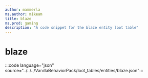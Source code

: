 ```yaml
---
author: mammerla
ms.author: mikeam
title: blaze
ms.prod: gaming
description: "A code snippet for the blaze entity loot table"
---
```


# blaze

:::code language="json" source="../../../VanillaBehaviorPack/loot_tables/entities/blaze.json":::
